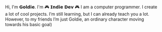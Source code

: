 Hi, I'm 𝗚𝗼𝗹𝗱𝗶𝗲.
I'm 🎮 𝗜𝗻𝗱𝗶𝗲 𝗗𝗲𝘃 🎮
I am a computer programmer. 
I create a lot of cool projects.
I’m still learning, but I can already teach you a lot. 
However, to my friends I’m just Goldie, an ordinary character moving towards his basic goal)
